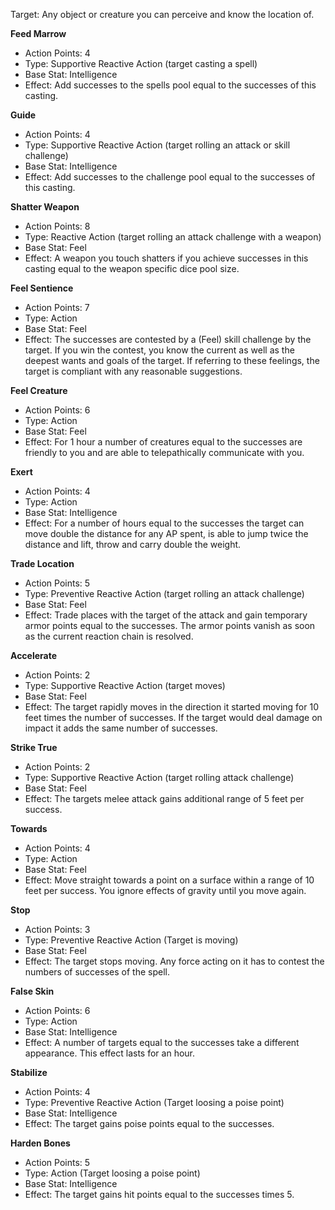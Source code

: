 Target: Any object or creature you can perceive and know the location of.

**Feed Marrow**
- Action Points: 4
- Type: Supportive Reactive Action (target casting a spell)
- Base Stat: Intelligence
- Effect: Add successes to the spells pool equal to the successes of this casting.

**Guide**
- Action Points: 4 
- Type: Supportive Reactive Action (target rolling an attack or skill challenge)
- Base Stat: Intelligence
- Effect: Add successes to the challenge pool equal to the successes of this casting.

**Shatter Weapon**
- Action Points: 8 
- Type: Reactive Action (target rolling an attack challenge with a weapon)
- Base Stat: Feel
- Effect: A weapon you touch shatters if you achieve successes in this casting equal to the weapon specific dice pool size.

**Feel Sentience**
- Action Points: 7
- Type: Action
- Base Stat: Feel
- Effect: The successes are contested by a (Feel) skill challenge by the target. If you win the contest, you know the current as well as the deepest wants and goals of the target. If referring to these feelings, the target is compliant with any reasonable suggestions.

**Feel Creature**
- Action Points: 6 
- Type: Action
- Base Stat: Feel
- Effect: For 1 hour a number of creatures equal to the successes are friendly to you and are able to telepathically communicate with you.

**Exert**
- Action Points: 4 
- Type: Action
- Base Stat: Intelligence
- Effect: For a number of hours equal to the successes the target can move double the distance for any AP spent, is able to jump twice the distance and lift, throw and carry double the weight.

**Trade Location**
- Action Points: 5 
- Type: Preventive Reactive Action (target rolling an attack challenge)
- Base Stat: Feel
- Effect: Trade places with the target of the attack and gain temporary armor points equal to the successes. The armor points vanish as soon as the current reaction chain is resolved.

**Accelerate**
- Action Points: 2 
- Type: Supportive Reactive Action (target moves)
- Base Stat: Feel
- Effect: The target rapidly moves in the direction it started moving for 10 feet times the number of successes. If the target would deal damage on impact it adds the same number of successes.

**Strike True**
- Action Points: 2 
- Type: Supportive Reactive Action (target rolling attack challenge)
- Base Stat: Feel
- Effect: The targets melee attack gains additional range of 5 feet per success.

**Towards**
- Action Points: 4
- Type: Action
- Base Stat: Feel
- Effect: Move straight towards a point on a surface within a range of 10 feet per success. You ignore effects of gravity until you move again.

**Stop**
- Action Points: 3
- Type: Preventive Reactive Action (Target is moving)
- Base Stat: Feel
- Effect: The target stops moving. Any force acting on it has to contest the numbers of successes of the spell.

**False Skin**
- Action Points: 6
- Type: Action
- Base Stat: Intelligence
- Effect: A number of targets equal to the successes take a different appearance. This effect lasts for an hour.

**Stabilize**
- Action Points: 4
- Type: Preventive Reactive Action (Target loosing a poise point)
- Base Stat: Intelligence
- Effect: The target gains poise points equal to the successes.

**Harden Bones**
- Action Points: 5
- Type: Action (Target loosing a poise point)
- Base Stat: Intelligence
- Effect: The target gains hit points equal to the successes times 5.